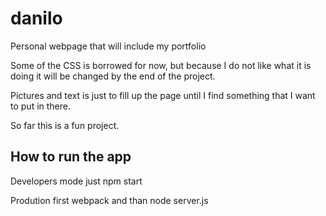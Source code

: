 # danilo
Personal webpage that will include my portfolio

Some of the CSS is borrowed for now, but because I do not like what it is doing
it will be changed by the end of the project.

Pictures and text is just to fill up the page until I find something that I
want to put in there.

So far this is a fun project.

## How to run the app
Developers mode just npm start

Prodution first webpack and than node server.js
